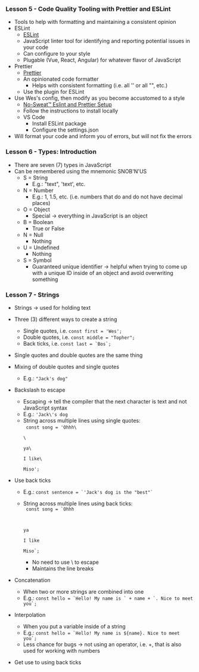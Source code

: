 ### Lesson 5 - Code Quality Tooling with Prettier and ESLint

- Tools to help with formatting and maintaining a consistent opinion
- ESLint
  - [ESLint](https://eslint.org/)
  - JavaScript linter tool for identifying and reporting potential issues in your code
  - Can configure to your style
  - Plugable (Vue, React, Angular) for whatever flavor of JavaScript
- Prettier
  - [Prettier](https://prettier.io/)
  - An opinionated code formatter
    - Helps with consistent formatting (i.e. all '' or all "", etc.)
  - Use the plugin for ESLint
- Use Wes's config, then modify as you become accustomed to a style
  - [No-Sweat™ Eslint and Prettier Setup](https://github.com/wesbos/eslint-config-wesbos)
  - Follow the instructions to install locally
  - VS Code
    - Install ESLint package
    - Configure the settings.json
- Will format your code and inform you of errors, but will not fix the errors

### Lesson 6 - Types: Introduction

- There are seven (7) types in JavaScript
- Can be remembered using the mnemonic SNOB'N'US
  - S = String
    - E.g.: "text", 'text', etc.
  - N = Number
    - E.g.: 1, 1.5, etc. (i.e. numbers that do and do not have decimal places)
  - O = Object
    - Special &rarr; everything in JavaScript is an object
  - B = Boolean
    - True or False
  - N = Null
    - Nothing
  - U = Undefined
    - Nothing
  - S = Symbol
    - Guaranteed unique identifier &rarr; helpful when trying to come up with a unique ID inside of an object and avoid overwriting something

### Lesson 7 - Strings

- Strings &rarr; used for holding text
- Three (3) different ways to create a string
  - Single quotes, i.e. `const first = 'Wes';`
  - Double quotes, i.e. `const middle = "Topher";`
  - Back ticks, i.e. `` const last = `Bos`; ``
- Single quotes and double quotes are the same thing
- Mixing of double quotes and single quotes
  - E.g.: `"Jack's dog"`
- Backslash to escape
  - Escaping &rarr; tell the compiler that the next character is text and not JavaScript syntax
  - E.g.: `'Jack\'s dog`
  - String across multiple lines using single quotes:  
    <code>
    const song = 'Ohhh\\  
    \\  
    ya\\  
    I like\\  
    Miso';
    </code>
- Use back ticks

  - E.g.: `` const sentence = `'Jack's dog is the "best"` ``
  - String across multiple lines using back ticks:  
    <code>
    const song = `Ohhh

    ya  
    I like  
    Miso`;
    </code>

    - No need to use \ to escape
    - Maintains the line breaks

- Concatenation
  - When two or more strings are combined into one
  - E.g.: `` const hello = `Hello! My name is ` + name + `. Nice to meet you`; ``
- Interpolation
  - When you put a variable inside of a string
  - E.g.: `` const hello = `Hello! My name is ${name}. Nice to meet you`; ``
  - Less chance for bugs &rarr; not using an operator, i.e. +, that is also used for working with numbers
- Get use to using back ticks
